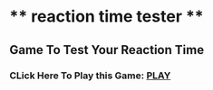 # ** reaction time tester **

## Game To Test Your Reaction Time

### CLick Here To Play this Game: [PLAY](https://swoyam1.github.io/Reaction-Time-Test-GAME/)
